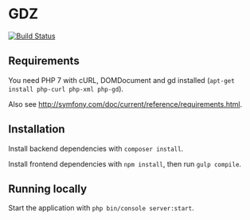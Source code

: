 # GDZ

[![Build Status](https://travis-ci.org/subugoe/gdz-app.svg?branch=develop)](https://travis-ci.org/subugoe/gdz-app)

## Requirements

You need PHP 7 with cURL, DOMDocument and gd installed (`apt-get install php-curl php-xml php-gd`).

Also see http://symfony.com/doc/current/reference/requirements.html.

## Installation

Install backend dependencies with `composer install`.

Install frontend dependencies with `npm install`, then run `gulp compile`.

## Running locally

Start the application with `php bin/console server:start`.
